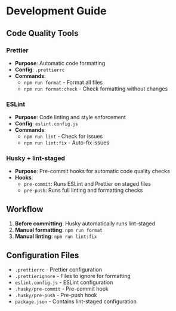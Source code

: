 # Development Guide

## Code Quality Tools

### Prettier

- **Purpose**: Automatic code formatting
- **Config**: `.prettierrc`
- **Commands**:
  - `npm run format` - Format all files
  - `npm run format:check` - Check formatting without changes

### ESLint

- **Purpose**: Code linting and style enforcement
- **Config**: `eslint.config.js`
- **Commands**:
  - `npm run lint` - Check for issues
  - `npm run lint:fix` - Auto-fix issues

### Husky + lint-staged

- **Purpose**: Pre-commit hooks for automatic code quality checks
- **Hooks**:
  - `pre-commit`: Runs ESLint and Prettier on staged files
  - `pre-push`: Runs full linting and formatting checks

## Workflow

1. **Before committing**: Husky automatically runs lint-staged
2. **Manual formatting**: `npm run format`
3. **Manual linting**: `npm run lint:fix`

## Configuration Files

- `.prettierrc` - Prettier configuration
- `.prettierignore` - Files to ignore for formatting
- `eslint.config.js` - ESLint configuration
- `.husky/pre-commit` - Pre-commit hook
- `.husky/pre-push` - Pre-push hook
- `package.json` - Contains lint-staged configuration
